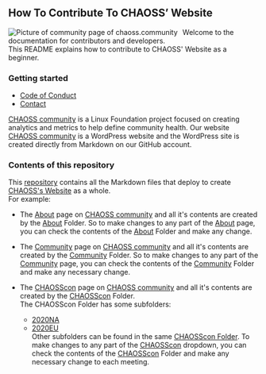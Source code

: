 ## How To Contribute To CHAOSS’ Website
<img src="https://github.com/seun-beta/website/blob/master/Beginners%20Guide/community%20home%20page.JPG/"
     alt="Picture of community page of chaoss.community"
     style="float: left; margin-right: 10px;" />  
       
Welcome to the documentation for contributors and developers.  
This README explains how to contribute to CHAOSS' Website as a beginner.

### Getting started
- [Code of Conduct](https://github.com/chaoss/governance/blob/master/code-of-conduct.md)
- [Contact](mailto:klumbard@unomaha.edu)
  
[CHAOSS community](https://chaoss.community) is a Linux Foundation project focused on creating analytics and metrics to help define community health.
Our website [CHAOSS community](https://chaoss.community) is a WordPress website and the WordPress site is created directly from Markdown on our GitHub account.  

### Contents of this repository  

This [repository](https://github.com/chaoss/website) contains all the Markdown files that deploy to create [CHAOSS's Website](https://chaoss.community) as a whole.   
For example:  
* The [About](https://chaoss.community/about) page on [CHAOSS community](www.chaoss.community) and all it's contents are created by the [About](https://github.com/chaoss/website/tree/master/About) Folder. So to make changes to any part of the [About](https://chaoss.community/about/) page, you can check the contents of the [About](https://github.com/chaoss/website/tree/master/About) Folder and make any change.  
  
* The [Community](http://chaoss.community/news) page on [CHAOSS community](www.chaoss.community) and all it's contents are created by the [Community](https://github.com/chaoss/website/tree/master/Community) Folder. So to make changes to any part of the [Community](https://chaoss.community/news) page, you can check the contents of the [Community](https://github.com/chaoss/website/tree/master/Community) Folder and make any necessary change.  
  
* The [CHAOSScon](https://chaoss.community/CHAOSScon-2020-NA/) page on [CHAOSS community](www.chaoss.communty) and all it's contents are created by the [CHAOSScon](https://github.com/chaoss/website/tree/master/CHAOSScon) Folder.  
The CHAOSScon Folder has some subfolders:
  - [2020NA](https://github.com/chaoss/website/tree/master/CHAOSScon/2020NA) 
  - [2020EU](https://github.com/chaoss/website/tree/master/CHAOSScon/2020EU)  
Other subfolders can be found in the same [CHAOSScon Folder](https://github.com/chaoss/website/tree/master/CHAOSScon). To make changes to any part of the [CHAOSScon](https://chaoss.community/CHAOSScon) dropdown, you can check the contents of the [CHAOSScon](https://github.com/chaoss/website/tree/master/CHAOSScon) Folder and make any necessary change to each meeting. 



